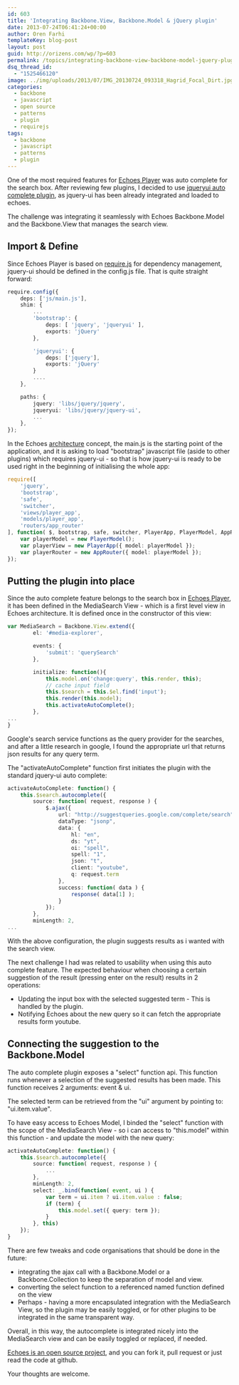 ```yaml
---
id: 603
title: 'Integrating Backbone.View, Backbone.Model & jQuery plugin'
date: 2013-07-24T06:41:24+00:00
author: Oren Farhi 
templateKey: blog-post
layout: post
guid: http://orizens.com/wp/?p=603
permalink: /topics/integrating-backbone-view-backbone-model-jquery-plugin/
dsq_thread_id:
  - "1525466120"
image: ../img/uploads/2013/07/IMG_20130724_093318_Hagrid_Focal_Dirt.jpg
categories:
  - backbone
  - javascript
  - open source
  - patterns
  - plugin
  - requirejs
tags:
  - backbone
  - javascript
  - patterns
  - plugin
---
```

One of the most required features for [Echoes Player](http://echotu.be "Echoes Media Player - alternative ui for youtube") was auto complete for the search box. After reviewing few plugins, I decided to use [jqueryui auto complete plugin](http://jqueryui.com/autocomplete/ "jquery ui auto complete plugin"), as jquery-ui has been already integrated and loaded to echoes.
  
The challenge was integrating it seamlessly with Echoes Backbone.Model and the Backbone.View that manages the search view.
  
<!--more-->

<!--Ads1-->

## Import & Define

Since Echoes Player is based on <a title="Require.js Dependency Management" href="requirejs.org" target="_blank">require.js</a> for dependency management, jquery-ui should be defined in the config.js file. That is quite straight forward:

```typescript
require.config({
	deps: ['js/main.js'],
	shim: {
		...
		'bootstrap': {
			deps: [ 'jquery', 'jqueryui' ],
			exports: 'jQuery'
		},

		'jqueryui': {
			deps: ['jquery'],
			exports: 'jQuery'
		}
		....
	},

	paths: {
		jquery: 'libs/jquery/jquery',
		jqueryui: 'libs/jquery/jquery-ui',
		...
	},
});
```

In the Echoes <a title="Backbone.js for large scale applications – UI Architecture" href="http://orizens.com/wp/topics/backbone-js-for-large-scale-applications-ui-architecture/" target="_blank">architecture</a> concept, the main.js is the starting point of the application, and it is asking to load "bootstrap" javascript file (aside to other plugins) which requires jquery-ui - so that is how jquery-ui is ready to be used right in the beginning of initialising the whole app:

```typescript
require([
	'jquery',
	'bootstrap',
	'safe',
	'switcher',
	'views/player_app',
	'models/player_app',
	'routers/app_router'
], function( $, bootstrap, safe, switcher, PlayerApp, PlayerModel, AppRouter ) {
	var playerModel = new PlayerModel();
	var playerView = new PlayerApp({ model: playerModel });
	var playerRouter = new AppRouter({ model: playerModel });
});
```

<!--RndAds-->

## Putting the plugin into place

Since the auto complete feature belongs to the search box in [Echoes Player](http://echotu.be "Echoes Media Player - alternative ui for youtube"), it has been defined in the MediaSearch View - which is a first level view in Echoes architecture. It is defined once in the constructor of this view:

```typescript
var MediaSearch = Backbone.View.extend({
		el: '#media-explorer',

		events: {
			'submit': 'querySearch'
		},

		initialize: function(){
			this.model.on('change:query', this.render, this);
			// cache input field
			this.$search = this.$el.find('input');
			this.render(this.model);
			this.activateAutoComplete();
		},
...
}
```

Google's search service functions as the query provider for the searches, and after a little research in google, I found the appropriate url that returns json results for any query term.
  
The "activateAutoComplete" function first initiates the plugin with the standard jquery-ui auto complete:

```typescript
activateAutoComplete: function() {
	this.$search.autocomplete({
		source: function( request, response ) {
			$.ajax({
				url: "http://suggestqueries.google.com/complete/search",
				dataType: "jsonp",
				data: {
					hl: "en",
					ds: "yt",
					oi: "spell",
					spell: "1",
					json: "t",
					client: "youtube",
					q: request.term
				},
				success: function( data ) {
					response( data[1] );
				}
			});
		},
		minLength: 2,
...
```

With the above configuration, the plugin suggests results as i wanted with the search view.
  
The next challenge I had was related to usability when using this auto complete feature. The expected behaviour when choosing a certain suggestion of the result (pressing enter on the result) results in 2 operations:

  * Updating the input box with the selected suggested term - This is handled by the plugin.
  * Notifying Echoes about the new query so it can fetch the appropriate results form youtube.

<!--RndAds-->

## Connecting the suggestion to the Backbone.Model

The auto complete plugin exposes a "select" function api. This function runs whenever a selection of the suggested results has been made. This function receives 2 arguments: event & ui.
  
The selected term can be retrieved from the "ui" argument by pointing to: "ui.item.value".
  
To have easy access to Echoes Model, I binded the "select" function with the scope of the MediaSearch View - so i can access to "this.model" within this function - and update the model with the new query:

```typescript
activateAutoComplete: function() {
	this.$search.autocomplete({
		source: function( request, response ) {
			...
		},
		minLength: 2,
		select: _.bind(function( event, ui ) {
			var term = ui.item ? ui.item.value : false;
			if (term) {
				this.model.set({ query: term });
			}
		}, this)
	});
}
```

There are few tweaks and code organisations that should be done in the future:

  * integrating the ajax call with a Backbone.Model or a Backbone.Collection to keep the separation of model and view.
  * converting the select function to a referenced named function defined on the view
  * Perhaps - having a more encapsulated integration with the MediaSearch View, so the plugin may be easily toggled, or for other plugins to be integrated in the same transparent way.

Overall, in this way, the autocomplete is integrated nicely into the MediaSearch view and can be easily toggled or replaced, if needed.
  
<a title="Echoes Media Player - open sourced on github" href="https://github.com/orizens/echoes" target="_blank">Echoes is an open source project</a>, and you can fork it, pull request or just read the code at github.
  
Your thoughts are welcome.